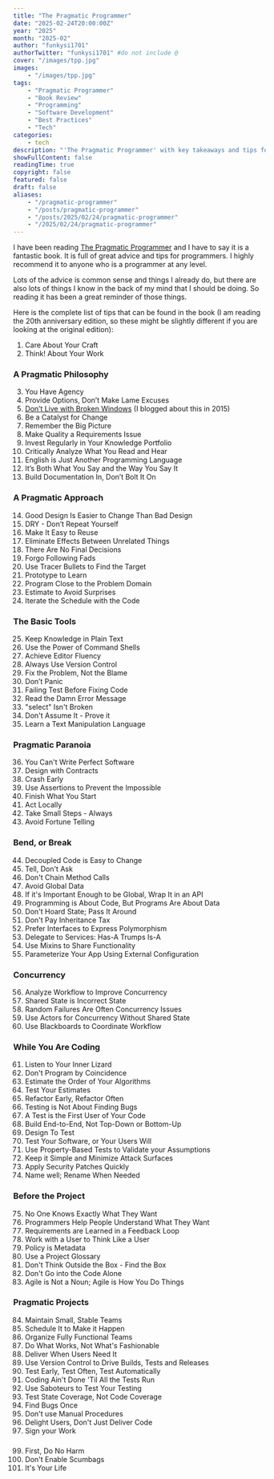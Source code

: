 ```yaml
---
title: "The Pragmatic Programmer"
date: "2025-02-24T20:00:00Z"
year: "2025"
month: "2025-02"
author: "funkysi1701"
authorTwitter: "funkysi1701" #do not include @
cover: "/images/tpp.jpg"
images:
    - "/images/tpp.jpg"
tags:
    - "Pragmatic Programmer"
    - "Book Review"
    - "Programming"
    - "Software Development"
    - "Best Practices"
    - "Tech"
categories:
    - tech
description: "'The Pragmatic Programmer' with key takeaways and tips for improving your programming skills and practices."
showFullContent: false
readingTime: true
copyright: false
featured: false
draft: false
aliases:
    - "/pragmatic-programmer"
    - "/posts/pragmatic-programmer"
    - "/posts/2025/02/24/pragmatic-programmer"
    - "/2025/02/24/pragmatic-programmer"
---
```

I have been reading [The Pragmatic Programmer](https://pragprog.com/titles/tpp20/the-pragmatic-programmer-20th-anniversary-edition/) and I have to say it is a fantastic book. It is full of great advice and tips for programmers. I highly recommend it to anyone who is a programmer at any level.

Lots of the advice is common sense and things I already do, but there are also lots of things I know in the back of my mind that I should be doing. So reading it has been a great reminder of those things.

Here is the complete list of tips that can be found in the book (I am reading the 20th anniversary edition, so these might be slightly different if you are looking at the original edition):

1. Care About Your Craft
2. Think! About Your Work

### A Pragmatic Philosophy

3. You Have Agency
4. Provide Options, Don’t Make Lame Excuses
5. [Don’t Live with Broken Windows](/posts/2015/pragmatic-programmer-broken-windows/) (I blogged about this in 2015)
6. Be a Catalyst for Change
7. Remember the Big Picture
8. Make Quality a Requirements Issue
9.  Invest Regularly in Your Knowledge Portfolio
10. Critically Analyze What You Read and Hear
11. English is Just Another Programming Language
12. It’s Both What You Say and the Way You Say It
13. Build Documentation In, Don’t Bolt It On

### A Pragmatic Approach

14. Good Design Is Easier to Change Than Bad Design
15. DRY - Don’t Repeat Yourself
16. Make It Easy to Reuse
17. Eliminate Effects Between Unrelated Things
18. There Are No Final Decisions
19. Forgo Following Fads
20. Use Tracer Bullets to Find the Target
21. Prototype to Learn
22. Program Close to the Problem Domain
23. Estimate to Avoid Surprises
24. Iterate the Schedule with the Code

### The Basic Tools

25. Keep Knowledge in Plain Text
26. Use the Power of Command Shells
27. Achieve Editor Fluency
28. Always Use Version Control
29. Fix the Problem, Not the Blame
30. Don’t Panic
31. Failing Test Before Fixing Code
32. Read the Damn Error Message
33. "select" Isn't Broken
34. Don't Assume It - Prove it
35. Learn a Text Manipulation Language

### Pragmatic Paranoia

36. You Can't Write Perfect Software
37. Design with Contracts
38. Crash Early
39. Use Assertions to Prevent the Impossible
40. Finish What You Start
41. Act Locally
42. Take Small Steps - Always
43. Avoid Fortune Telling

### Bend, or Break

44. Decoupled Code is Easy to Change
45. Tell, Don't Ask
46. Don't Chain Method Calls
47. Avoid Global Data
48. If it's Important Enough to be Global, Wrap It in an API
49. Programming is About Code, But Programs Are About Data
50. Don't Hoard State; Pass It Around
51. Don't Pay Inheritance Tax
52. Prefer Interfaces to Express Polymorphism
53. Delegate to Services: Has-A Trumps Is-A
54. Use Mixins to Share Functionality
55. Parameterize Your App Using External Configuration

### Concurrency

56. Analyze Workflow to Improve Concurrency
57. Shared State is Incorrect State
58. Random Failures Are Often Concurrency Issues
59. Use Actors for Concurrency Without Shared State
60. Use Blackboards to Coordinate Workflow

### While You Are Coding

61. Listen to Your Inner Lizard
62. Don't Program by Coincidence
63. Estimate the Order of Your Algorithms
64. Test Your Estimates
65. Refactor Early, Refactor Often
66. Testing is Not About Finding Bugs
67. A Test is the First User of Your Code
68. Build End-to-End, Not Top-Down or Bottom-Up
69. Design To Test
70. Test Your Software, or Your Users Will
71. Use Property-Based Tests to Validate your Assumptions
72. Keep it Simple and Minimize Attack Surfaces
73. Apply Security Patches Quickly
74. Name well; Rename When Needed

### Before the Project

75. No One Knows Exactly What They Want
76. Programmers Help People Understand What They Want
77. Requirements are Learned in a Feedback Loop
78. Work with a User to Think Like a User
79. Policy is Metadata
80. Use a Project Glossary
81. Don't Think Outside the Box - Find the Box
82. Don't Go into the Code Alone
83. Agile is Not a Noun; Agile is How You Do Things

### Pragmatic Projects

84. Maintain Small, Stable Teams
85. Schedule It to Make it Happen
86. Organize Fully Functional Teams
87. Do What Works, Not What's Fashionable
88. Deliver When Users Need It
89. Use Version Control to Drive Builds, Tests and Releases
90. Test Early, Test Often, Test Automatically
91. Coding Ain't Done 'Til All the Tests Run
92. Use Saboteurs to Test Your Testing
93. Test State Coverage, Not Code Coverage
94. Find Bugs Once
96. Don't use Manual Procedures
97. Delight Users, Don't Just Deliver Code
98. Sign your Work

### 

99.  First, Do No Harm
100. Don't Enable Scumbags
101. It's Your Life

